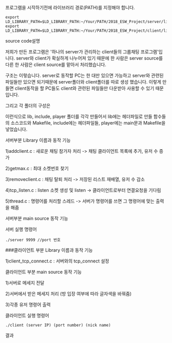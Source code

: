 프로그램을 시작하기전에 라이브러리 경로(PATH)를 지정해야 합니다.

```
export LD_LIBRARY_PATH=$LD_LIBRARY_PATH:~/Your/PATH/2018_ESW_Project/server/lib
export LD_LIBRARY_PATH=$LD_LIBRARY_PATH:~/Your/PATH/2018_ESW_Project/client/lib
```

source code설명

저희가 만든 프로그램은 '하나의 server가 관리하는 client들의 그룹채팅 프로그램'입니다.
server와 client가 확실하게 나누어져 있기 때문에 한 사람은 server source를 다른 한 사람은 client source를 맡아서 처리했습니다.

구조는 이렇습니다.
server로 동작할 PC는 한 대만 있으면 가능하고 server와 관련된 파일들만 있으면 되기때문에 server폴더와 client폴더를 따로 생성 했습니다.
이렇게 만들면 client동작을 할 PC들도 client와 관련된 파일들만 다운받아 사용할 수 있기 때문입니다.

그리고 각 폴더의 구성은



이런식으로 lib, include, player 폴더를 각각 만들어서 lib에는 헤더파일로 만들 함수들의 소스코드와 Makefile, include에는 헤더파일들, player에는 main문과 Makefile을 넣었습니다.

서버부분 Library 이름과 동작 기능

1)addclient.c : 새로운 채팅 참가자 처리 -> 채팅 클라이언트 목록에 추가, 유저 수 증가

2)getmax.c : 최대 소켓번호 찾기

3)removeclient.c : 채팅 탈퇴 처리 -> 저장된 리스트 재배열, 유저 수 감소

4)tcp_listen.c : listen 소켓 생성 및 listen -> 클라이언트로부터 연결요청을 기다림

5)thread.c : 명령어를 처리할 스레드 -> 서버가 명령어를 쓰면 그 명령어에 맞는 출력을 해줌

서버부분 main source 동작 기능

서버 실행 명령어

```
./server 9999 //port 번호
```

###클라이언트 부분 Library 이름과 동작 기능

1)client_tcp_connect.c : 서버와의 tcp_connect 설정

클라이언트 부분 main source 동작 기능

1)서버로 메세지 전달

2)서버에서 받은 메세지 처리 (방 입장 여부에 따라 글자색을 바꿔줌)

3)각종 유저 명령어 출력

클라이언트 실행 명령어
```
./client (server IP) (port number) (nick name)
```
결과
